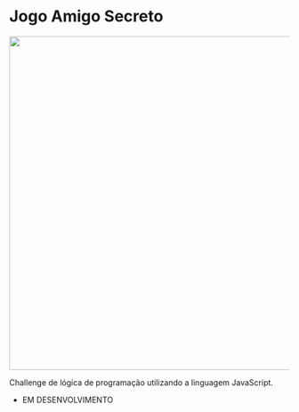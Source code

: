 # Jogo Amigo Secreto

<p align="center">
<img 
    src="./project/img/desenvolvendo.png"
    width="600"
/>

Challenge de lógica de programação utilizando a linguagem JavaScript.

- EM DESENVOLVIMENTO
